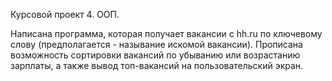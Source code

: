 Курсовой проект 4. ООП.

Написана программа, которая получает вакансии с hh.ru по ключевому слову (предполагается - называние искомой вакансии).
Прописана возможность сортировки вакансий по убыванию или возрастанию зарплаты, а также вывод топ-вакансий на пользовательский экран.
